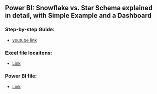 ## Power BI: Snowflake vs. Star Schema explained in detail, with Simple Example and a Dashboard

### Step-by-step Guide:

- [youtube link](youtube.com/watch?v=6XJz5uY4LZo)

### Excel file locaitons:

- [Link](/016/Apex.xlsx)

### Power BI file:

- [Link](/016/016.pbix)
